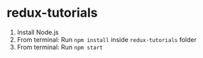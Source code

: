 # redux-tutorials
1. Install Node.js
2. From terminal: Run `npm install` inside `redux-tutorials` folder
3. From terminal: Run `npm start`